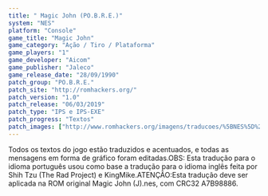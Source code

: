 ```yaml
---
title: " Magic John (PO.B.R.E.)"
system: "NES"
platform: "Console"
game_title: "Magic John"
game_category: "Ação / Tiro / Plataforma"
game_players: "1"
game_developer: "Aicom"
game_publisher: "Jaleco"
game_release_date: "28/09/1990"
patch_group: "PO.B.R.E."
patch_site: "http://romhackers.org/"
patch_version: "1.0"
patch_release: "06/03/2019"
patch_type: "IPS e IPS-EXE"
patch_progress: "Textos"
patch_images: ["http://www.romhackers.org/imagens/traducoes/%5BNES%5D%20Magic%20John%20-%20POBRE%20-%201.png","http://www.romhackers.org/imagens/traducoes/%5BNES%5D%20Magic%20John%20-%20POBRE%20-%202.png","http://www.romhackers.org/imagens/traducoes/%5BNES%5D%20Magic%20John%20-%20POBRE%20-%203.png"]
---
```

Todos os textos do jogo estão traduzidos e acentuados, e todas as mensagens em forma de gráfico foram editadas.OBS: Esta tradução para o idioma português usou como base a tradução para o idioma inglês feita por Shih Tzu (The Rad Project) e KingMike.ATENÇÃO:Esta tradução deve ser aplicada na ROM original Magic John (J).nes, com CRC32 A7B98886.